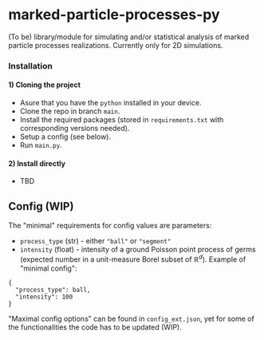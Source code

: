 # marked-particle-processes-py
(To be) library/module for simulating and/or statistical analysis of marked particle processes realizations.
Currently only for 2D simulations.

### Installation
#### 1) Cloning the project
* Asure that you have the `python` installed in your device.
* Clone the repo in branch `main`.
* Install the required packages (stored in `requirements.txt` with corresponding versions needed).
* Setup a config (see below).
* Run `main.py`.
#### 2) Install directly
* TBD

## Config (WIP)
The "minimal" requirements for config values are parameters:
* `process_type` (str) - either `"ball"` or `"segment"`
* `intensity` (float) - intensity of a ground Poisson point process of germs (expected number in a unit-measure Borel subset of $\mathbb R^d$).
Example of "minimal config":
```
{
  "process_type": ball,
  "intensity": 100
}
```
"Maximal config options" can be found in `config_ext.json`, yet for some of the functionalities the code has to be updated (WIP).
